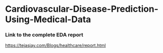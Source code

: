 # Cardiovascular-Disease-Prediction-Using-Medical-Data



### Link to the complete EDA report
https://tejasjay.com/Blogs/healthcare/report.html

### 
